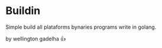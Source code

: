 # Buildin
Simple build all plataforms bynaries programs write in golang.


by wellington gadelha :+1:
